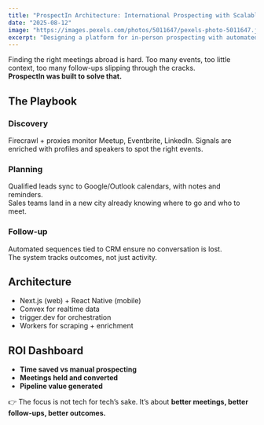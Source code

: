 ```yaml
---
title: "ProspectIn Architecture: International Prospecting with Scalable Workflows"
date: "2025-08-12"
image: "https://images.pexels.com/photos/5011647/pexels-photo-5011647.jpeg"
excerpt: "Designing a platform for in-person prospecting with automated discovery, planning, and follow-ups — built to deliver measurable ROI."
---
```


Finding the right meetings abroad is hard. Too many events, too little context, too many follow-ups slipping through the cracks.  
**ProspectIn was built to solve that.**

## The Playbook

### Discovery
Firecrawl + proxies monitor Meetup, Eventbrite, LinkedIn. Signals are enriched with profiles and speakers to spot the right events.

### Planning
Qualified leads sync to Google/Outlook calendars, with notes and reminders.  
Sales teams land in a new city already knowing where to go and who to meet.

### Follow-up
Automated sequences tied to CRM ensure no conversation is lost.  
The system tracks outcomes, not just activity.

## Architecture

- Next.js (web) + React Native (mobile)  
- Convex for realtime data  
- trigger.dev for orchestration  
- Workers for scraping + enrichment  

## ROI Dashboard

- **Time saved vs manual prospecting**  
- **Meetings held and converted**  
- **Pipeline value generated**  

👉 The focus is not tech for tech’s sake. It’s about **better meetings, better follow-ups, better outcomes.**
